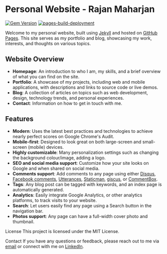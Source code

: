 # Personal Website - Rajan Maharjan

[![Gem Version](https://badge.fury.io/rb/beautiful-jekyll-theme.svg)](https://badge.fury.io/rb/beautiful-jekyll-theme)   [![pages-build-deployment](https://github.com/RajanJS/rajanjs.github.io/actions/workflows/pages/pages-build-deployment/badge.svg)](https://github.com/RajanJS/rajanjs.github.io/actions/workflows/pages/pages-build-deployment)


Welcome to my personal website, built using [Jekyll](https://jekyllrb.com/) and hosted on [GitHub Pages](https://pages.github.com/). This site serves as my portfolio and blog, showcasing my work, interests, and thoughts on various topics.

## Website Overview

- **Homepage**: An introduction to who I am, my skills, and a brief overview of what you can find on the site.
- **Portfolio**: A showcase of my projects, including web and mobile applications, with descriptions and links to source code or live demos.
- **Blog**: A collection of articles on topics such as web development, design, technology trends, and personal experiences.
- **Contact**: Information on how to get in touch with me.

## Features

- **Modern**: Uses the latest best practices and technologies to achieve nearly perfect scores on Google Chrome's Audit.
- **Mobile-first**: Designed to look great on both large-screen and small-screen (mobile) devices.
- **Highly customizable**: Many personalization settings such as changing the background colour/image, adding a logo.
- **SEO and social media support**: Customize how your site looks on Google and when shared on social media.
- **Comments support**: Add comments to any page using either [Disqus](https://disqus.com/), [Facebook comments](https://developers.facebook.com/docs/plugins/comments), [Utterances](https://utteranc.es/), [Staticman](https://staticman.net), [giscus](https://giscus.app), or [CommentBox](https://commentbox.io/).
- **Tags**: Any blog post can be tagged with keywords, and an index page is automatically generated.
- **Analytics**: Easily integrate Google Analytics, or other analytics platforms, to track visits to your website.
- **Search**: Let users easily find any page using a Search button in the navigation bar.
- **Photos support**: Any page can have a full-width cover photo and thumbnail.

<!-- https://beautifuljekyll.com/ -->

<!-- Run locally (jekyll serve --livereload --host localhost) -->

License
This project is licensed under the MIT License.

Contact
If you have any questions or feedback, please reach out to me via [email](mailto:rajanmaharjanmails@gmail.com) or connect with me on [LinkedIn](https://www.linkedin.com/in/rajanmaharjn/).